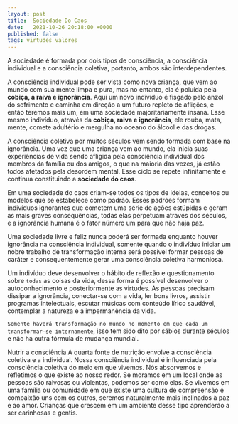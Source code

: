 ```yaml
---
layout: post
title:  Sociedade Do Caos
date:   2021-10-26 20:18:00 +0000
published: false
tags: virtudes valores
---
```


A sociedade é formada por dois tipos de consciência, a consciência individual e a consciência coletiva, portanto, ambos são interdependentes.

A consciência individual pode ser vista como nova criança, que vem ao mundo com sua mente limpa e pura, mas no entanto, ela é poluída pela **cobiça, a raiva e ignorância**. Aqui um novo indivíduo é fisgado pelo anzol do sofrimento e caminha em direção a um futuro repleto de aflições, e então teremos mais um, em uma sociedade majoritariamente insana. Esse mesmo indivíduo, através da **cobiça, raiva e ignorância**, ele rouba, mata, mente, comete adultério e mergulha no oceano do álcool e das drogas.

A consciência coletiva por muitos séculos vem sendo formada com base na ignorância. Uma vez que uma criança vem ao mundo, ela inicia suas experiências de vida sendo afligida pela consciência individual dos membros da família ou dos amigos, o que na maioria das vezes, já estão todos afetados pela desordem mental. Esse ciclo se repete infinitamente e continua constituindo a **sociedade do caos**.

Em uma sociedade do caos criam-se todos os tipos de ideias, conceitos ou modelos que se estabelece como padrão. Esses padrões formam indivíduos ignorantes que cometem uma série de ações estúpidas e geram as mais graves consequências, todas elas perpetuam através dos séculos, e a ignorância humana é o fator número um para que não haja paz.

Uma sociedade livre e feliz nunca poderá ser formada enquanto houver ignorância na consciência individual, somente quando o indivíduo iniciar um nobre trabalho de transformação interna será possível formar pessoas de caráter e consequentemente gerar uma consciência coletiva harmoniosa.

Um indivíduo deve desenvolver o hábito de reflexão e questionamento sobre `todas` as coisas da vida, dessa forma é possível desenvolver o autoconhecimento e posteriormente as virtudes. As pessoas precisam dissipar a ignorância, conectar-se com a vida, ler bons livros, assistir programas intelectuais, escutar músicas com conteúdo lírico saudável, contemplar a natureza e a impermanência da vida.

`Somente haverá transformação no mundo no momento em que cada um transformar-se internamente`, isso tem sido dito por sábios durante séculos e não há outra fórmula de mudança mundial.
 

 Nutrir a consciência
A quarta fonte de nutrição envolve a consciência coletiva e a individual. Nossa consciência individual é influenciada pela consciência coletiva do meio em que vivemos. Nós absorvemos e refletimos o que existe ao nosso redor. Se moramos em um local onde as pessoas são raivosas ou violentas, podemos ser como elas. Se vivemos em uma família ou comunidade em que existe uma cultura de compreensão e compaixão uns com os outros, seremos naturalmente mais inclinados à paz e ao amor. Crianças que crescem em um ambiente desse tipo aprenderão a ser carinhosas e gentis.
